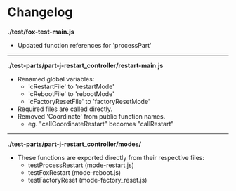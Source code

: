 # Changelog

**./test/fox-test-main.js**
* Updated function references for 'processPart'

---

**./test-parts/part-j-restart_controller/restart-main.js**
* Renamed global variables:
	* 'cRestartFile' to 'restartMode'
	* 'cRebootFile' to 'rebootMode'
	* 'cFactoryResetFile' to 'factoryResetMode'
* Required files are called directly.
* Removed 'Coordinate' from public function names.
	* eg. "callCoordinateRestart" becomes "callRestart"

---

**./test-parts/part-j-restart_controller/modes/**
* These functions are exported directly from their respective files:
	* testProcessRestart (mode-restart.js)
	* testFoxRestart (mode-reboot.js)
	* testFactoryReset (mode-factory_reset.js)
